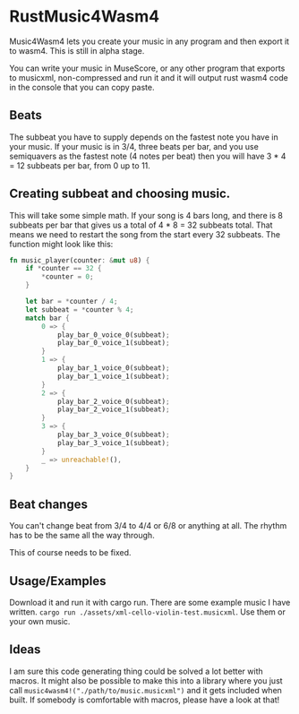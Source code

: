 # RustMusic4Wasm4

Music4Wasm4 lets you create your music in any program and then export it to wasm4. This is still in alpha stage.

You can write your music in MuseScore, or any other program that exports to musicxml, non-compressed and run it and it will output rust wasm4 code in the console that you can copy paste.

## Beats

The subbeat you have to supply depends on the fastest note you have in your music. If your music is in 3/4, three beats per bar, and you use semiquavers as the fastest note (4 notes per beat) then you will have 3 \* 4 = 12 subbeats per bar, from 0 up to 11.

## Creating subbeat and choosing music.

This will take some simple math. If your song is 4 bars long, and there is 8 subbeats per bar that gives us a total of 4 \* 8 = 32 subbeats total. That means we need to restart the song from the start every 32 subbeats. The function might look like this:

```rust
fn music_player(counter: &mut u8) {
    if *counter == 32 {
        *counter = 0;
    }

    let bar = *counter / 4;
    let subbeat = *counter % 4;
    match bar {
        0 => {
            play_bar_0_voice_0(subbeat);
            play_bar_0_voice_1(subbeat);
        }
        1 => {
            play_bar_1_voice_0(subbeat);
            play_bar_1_voice_1(subbeat);
        }
        2 => {
            play_bar_2_voice_0(subbeat);
            play_bar_2_voice_1(subbeat);
        }
        3 => {
            play_bar_3_voice_0(subbeat);
            play_bar_3_voice_1(subbeat);
        }
        _ => unreachable!(),
    }
}
```

## Beat changes

You can't change beat from 3/4 to 4/4 or 6/8 or anything at all. The rhythm has to be the same all the way through.

This of course needs to be fixed.

## Usage/Examples

Download it and run it with cargo run. There are some example music I have written. `cargo run ./assets/xml-cello-violin-test.musicxml`. Use them or your own music.

## Ideas

I am sure this code generating thing could be solved a lot better with macros. It might also be possible to make this into a library where you just call `music4wasm4!("./path/to/music.musicxml")` and it gets included when built. If somebody is comfortable with macros, please have a look at that!
